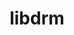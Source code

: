 ---
title: "libdrm"
layout: cache
categories: [package, v0.21.0]
meta: {"versions": ["2.4.115"], "compilers": ["gcc@=11.1.0", "gcc@=11.3.0", "gcc@=11.4.0"], "oss": ["ubuntu20.04", "ubuntu22.04"], "platforms": ["linux"], "targets": ["x86_64_v3"], "stacks": ["e4s", "gpu-tests", "ml-linux-x86_64-rocm", "root"], "num_specs": 6, "num_specs_by_stack": {"gpu-tests": 1, "root": 6, "e4s": 1, "ml-linux-x86_64-rocm": 4}}
spec_details: [{"hash": "kbifj3uizjiukec2dhrulptax6qz6zhu", "compiler": "gcc@=11.1.0", "versions": ["2.4.115"], "os": "ubuntu20.04", "platform": "linux", "target": "x86_64_v3", "variants": ["build_system=generic", "~docs"], "stacks": ["gpu-tests", "root"], "size": "-", "tarball": "https://binaries.spack.io/v0.21.0/build_cache/linux-ubuntu20.04-x86_64_v3/gcc-11.1.0/libdrm-2.4.115/linux-ubuntu20.04-x86_64_v3-gcc-11.1.0-libdrm-2.4.115-kbifj3uizjiukec2dhrulptax6qz6zhu.spack"}, {"hash": "go6fpculvmtyejzsu34vbei5m4wpzilc", "compiler": "gcc@=11.4.0", "versions": ["2.4.115"], "os": "ubuntu20.04", "platform": "linux", "target": "x86_64_v3", "variants": ["build_system=generic", "~docs"], "stacks": ["e4s", "root"], "size": "-", "tarball": "https://binaries.spack.io/v0.21.0/build_cache/linux-ubuntu20.04-x86_64_v3/gcc-11.4.0/libdrm-2.4.115/linux-ubuntu20.04-x86_64_v3-gcc-11.4.0-libdrm-2.4.115-go6fpculvmtyejzsu34vbei5m4wpzilc.spack"}, {"hash": "6cvaxg3osud4ocv3igismwprm4o2y4hh", "compiler": "gcc@=11.3.0", "versions": ["2.4.115"], "os": "ubuntu22.04", "platform": "linux", "target": "x86_64_v3", "variants": ["build_system=generic", "~docs"], "stacks": ["ml-linux-x86_64-rocm", "root"], "size": "-", "tarball": "https://binaries.spack.io/v0.21.0/build_cache/linux-ubuntu22.04-x86_64_v3/gcc-11.3.0/libdrm-2.4.115/linux-ubuntu22.04-x86_64_v3-gcc-11.3.0-libdrm-2.4.115-6cvaxg3osud4ocv3igismwprm4o2y4hh.spack"}, {"hash": "bfxzxmvzvcnhzb5pxbgadkk7wrbnqrca", "compiler": "gcc@=11.3.0", "versions": ["2.4.115"], "os": "ubuntu22.04", "platform": "linux", "target": "x86_64_v3", "variants": ["build_system=generic", "~docs"], "stacks": ["ml-linux-x86_64-rocm", "root"], "size": "-", "tarball": "https://binaries.spack.io/v0.21.0/build_cache/linux-ubuntu22.04-x86_64_v3/gcc-11.3.0/libdrm-2.4.115/linux-ubuntu22.04-x86_64_v3-gcc-11.3.0-libdrm-2.4.115-bfxzxmvzvcnhzb5pxbgadkk7wrbnqrca.spack"}, {"hash": "wpc6xvliosw6rc2niqomfb6gp2nh735g", "compiler": "gcc@=11.3.0", "versions": ["2.4.115"], "os": "ubuntu22.04", "platform": "linux", "target": "x86_64_v3", "variants": ["build_system=generic", "~docs"], "stacks": ["ml-linux-x86_64-rocm", "root"], "size": "-", "tarball": "https://binaries.spack.io/v0.21.0/build_cache/linux-ubuntu22.04-x86_64_v3/gcc-11.3.0/libdrm-2.4.115/linux-ubuntu22.04-x86_64_v3-gcc-11.3.0-libdrm-2.4.115-wpc6xvliosw6rc2niqomfb6gp2nh735g.spack"}, {"hash": "rbqzi5xyuuyws3lylzdwik5ovhq2xlkr", "compiler": "gcc@=11.3.0", "versions": ["2.4.115"], "os": "ubuntu22.04", "platform": "linux", "target": "x86_64_v3", "variants": ["build_system=generic", "~docs"], "stacks": ["ml-linux-x86_64-rocm", "root"], "size": "-", "tarball": "https://binaries.spack.io/v0.21.0/build_cache/linux-ubuntu22.04-x86_64_v3/gcc-11.3.0/libdrm-2.4.115/linux-ubuntu22.04-x86_64_v3-gcc-11.3.0-libdrm-2.4.115-rbqzi5xyuuyws3lylzdwik5ovhq2xlkr.spack"}]
---